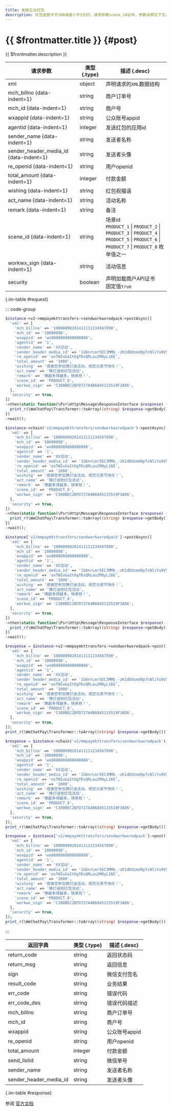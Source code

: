 ```yaml
---
title: 发放企业红包
description: 红包金额大于200或者小于1元时，请求参数scene_id必传，参数说明见下文。根据监管要求，新申请商户号使用现金红包需要满足两个条件：1、入驻时间超过90天 2、连续正常交易30天。移动应用的appid无法使用红包接口。
---
```


# {{ $frontmatter.title }} {#post}

{{ $frontmatter.description }}

| 请求参数 | 类型 {.type} | 描述 {.desc}
| --- | --- | ---
| xml | object | 声明请求的`XML`数据结构
| mch_billno {data-indent=1} | string | 商户订单号
| mch_id {data-indent=1} | string | 商户号
| wxappid {data-indent=1} | string | 公众账号appid
| agentid {data-indent=1} | integer | 发送红包的应用id
| sender_name {data-indent=1} | string | 发送者名称
| sender_header_media_id {data-indent=1} | string | 发送者头像
| re_openid {data-indent=1} | string | 用户openid
| total_amount {data-indent=1} | integer | 付款金额
| wishing {data-indent=1} | string | 红包祝福语
| act_name {data-indent=1} | string | 活动名称
| remark {data-indent=1} | string | 备注
| scene_id {data-indent=1} | string | 场景id<br/>`PRODUCT_1` \| `PRODUCT_2` \| `PRODUCT_3` \| `PRODUCT_4` \| `PRODUCT_5` \| `PRODUCT_6` \| `PRODUCT_7` \| `PRODUCT_8` 枚举值之一
| workwx_sign {data-indent=1} | string | 活动信息
| security | boolean | 声明加载商户API证书<br/>固定值`true`

{.im-table #request}

::: code-group

```php [异步纯链式]
$instance->v2->mmpaymkttransfers->sendworkwxredpack->postAsync([
  'xml' => [
    'mch_billno' => '10000098201411111234567890',
    'mch_id' => '10000098',
    'wxappid' => 'wx8888888888888888',
    'agentid' => '1',
    'sender_name' => 'XX活动',
    'sender_header_media_id' => '1G6nrLmr5EC3MMb_-zK1dDdzmd0p7cNliYu9V5w7o8K0',
    're_openid' => 'oxTWIuGaIt6gTKsQRLau2M0yL16E',
    'total_amount' => '1000',
    'wishing' => '感谢您参加猜灯谜活动，祝您元宵节快乐！',
    'act_name' => '猜灯谜抢红包活动',
    'remark' => '猜越多得越多，快来抢！',
    'scene_id' => 'PRODUCT_8',
    'workwx_sign' => 'C380BEC2BFD727A4B6845133519F3AD6',
  ],
  'security' => true,
])
->then(static function(\Psr\Http\Message\ResponseInterface $response) {
  print_r(\WeChatPay\Transformer::toArray((string) $response->getBody()));
})
->wait();
```

```php [异步声明式]
$instance->chain('v2/mmpaymkttransfers/sendworkwxredpack')->postAsync([
  'xml' => [
    'mch_billno' => '10000098201411111234567890',
    'mch_id' => '10000098',
    'wxappid' => 'wx8888888888888888',
    'agentid' => '1',
    'sender_name' => 'XX活动',
    'sender_header_media_id' => '1G6nrLmr5EC3MMb_-zK1dDdzmd0p7cNliYu9V5w7o8K0',
    're_openid' => 'oxTWIuGaIt6gTKsQRLau2M0yL16E',
    'total_amount' => '1000',
    'wishing' => '感谢您参加猜灯谜活动，祝您元宵节快乐！',
    'act_name' => '猜灯谜抢红包活动',
    'remark' => '猜越多得越多，快来抢！',
    'scene_id' => 'PRODUCT_8',
    'workwx_sign' => 'C380BEC2BFD727A4B6845133519F3AD6',
  ],
  'security' => true,
])
->then(static function(\Psr\Http\Message\ResponseInterface $response) {
  print_r(\WeChatPay\Transformer::toArray((string) $response->getBody()));
})
->wait();
```

```php [异步属性式]
$instance['v2/mmpaymkttransfers/sendworkwxredpack']->postAsync([
  'xml' => [
    'mch_billno' => '10000098201411111234567890',
    'mch_id' => '10000098',
    'wxappid' => 'wx8888888888888888',
    'agentid' => '1',
    'sender_name' => 'XX活动',
    'sender_header_media_id' => '1G6nrLmr5EC3MMb_-zK1dDdzmd0p7cNliYu9V5w7o8K0',
    're_openid' => 'oxTWIuGaIt6gTKsQRLau2M0yL16E',
    'total_amount' => '1000',
    'wishing' => '感谢您参加猜灯谜活动，祝您元宵节快乐！',
    'act_name' => '猜灯谜抢红包活动',
    'remark' => '猜越多得越多，快来抢！',
    'scene_id' => 'PRODUCT_8',
    'workwx_sign' => 'C380BEC2BFD727A4B6845133519F3AD6',
  ],
  'security' => true,
])
->then(static function(\Psr\Http\Message\ResponseInterface $response) {
  print_r(\WeChatPay\Transformer::toArray((string) $response->getBody()));
})
->wait();
```

```php [同步纯链式]
$response = $instance->v2->mmpaymkttransfers->sendworkwxredpack->post([
  'xml' => [
    'mch_billno' => '10000098201411111234567890',
    'mch_id' => '10000098',
    'wxappid' => 'wx8888888888888888',
    'agentid' => '1',
    'sender_name' => 'XX活动',
    'sender_header_media_id' => '1G6nrLmr5EC3MMb_-zK1dDdzmd0p7cNliYu9V5w7o8K0',
    're_openid' => 'oxTWIuGaIt6gTKsQRLau2M0yL16E',
    'total_amount' => '1000',
    'wishing' => '感谢您参加猜灯谜活动，祝您元宵节快乐！',
    'act_name' => '猜灯谜抢红包活动',
    'remark' => '猜越多得越多，快来抢！',
    'scene_id' => 'PRODUCT_8',
    'workwx_sign' => 'C380BEC2BFD727A4B6845133519F3AD6',
  ],
  'security' => true,
]);
print_r(\WeChatPay\Transformer::toArray((string) $response->getBody()));
```

```php [同步声明式]
$response = $instance->chain('v2/mmpaymkttransfers/sendworkwxredpack')->post([
  'xml' => [
    'mch_billno' => '10000098201411111234567890',
    'mch_id' => '10000098',
    'wxappid' => 'wx8888888888888888',
    'agentid' => '1',
    'sender_name' => 'XX活动',
    'sender_header_media_id' => '1G6nrLmr5EC3MMb_-zK1dDdzmd0p7cNliYu9V5w7o8K0',
    're_openid' => 'oxTWIuGaIt6gTKsQRLau2M0yL16E',
    'total_amount' => '1000',
    'wishing' => '感谢您参加猜灯谜活动，祝您元宵节快乐！',
    'act_name' => '猜灯谜抢红包活动',
    'remark' => '猜越多得越多，快来抢！',
    'scene_id' => 'PRODUCT_8',
    'workwx_sign' => 'C380BEC2BFD727A4B6845133519F3AD6',
  ],
  'security' => true,
]);
print_r(\WeChatPay\Transformer::toArray((string) $response->getBody()));
```

```php [同步属性式]
$response = $instance['v2/mmpaymkttransfers/sendworkwxredpack']->post([
  'xml' => [
    'mch_billno' => '10000098201411111234567890',
    'mch_id' => '10000098',
    'wxappid' => 'wx8888888888888888',
    'agentid' => '1',
    'sender_name' => 'XX活动',
    'sender_header_media_id' => '1G6nrLmr5EC3MMb_-zK1dDdzmd0p7cNliYu9V5w7o8K0',
    're_openid' => 'oxTWIuGaIt6gTKsQRLau2M0yL16E',
    'total_amount' => '1000',
    'wishing' => '感谢您参加猜灯谜活动，祝您元宵节快乐！',
    'act_name' => '猜灯谜抢红包活动',
    'remark' => '猜越多得越多，快来抢！',
    'scene_id' => 'PRODUCT_8',
    'workwx_sign' => 'C380BEC2BFD727A4B6845133519F3AD6',
  ],
  'security' => true,
]);
print_r(\WeChatPay\Transformer::toArray((string) $response->getBody()));
```

:::

| 返回字典 | 类型 {.type} | 描述 {.desc}
| --- | --- | ---
| return_code | string | 返回状态码
| return_msg | string | 返回信息
| sign | string | 微信支付签名
| result_code | string | 业务结果
| err_code | string | 错误代码
| err_code_des | string | 错误代码描述
| mch_billno | string | 商户订单号
| mch_id | string | 商户号
| wxappid | string | 公众账号appid
| re_openid | string | 用户openid
| total_amount | integer | 付款金额
| send_listid | string | 微信单号
| sender_name | string | 发送者名称
| sender_header_media_id | string | 发送者头像

{.im-table #response}

参阅 [官方文档](https://open.work.weixin.qq.com/api/doc/90000/90135/90275)
